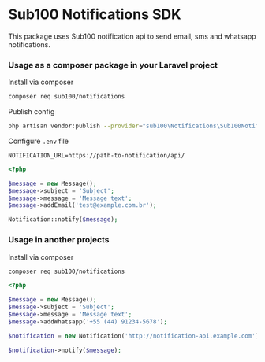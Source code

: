 # Sub100 Notifications SDK

This package uses Sub100 notification api to send email, sms and whatsapp notifications.

### Usage as a composer package in your Laravel project

Install via composer
```sh
composer req sub100/notifications
```

Publish config
```sh
php artisan vendor:publish --provider="sub100\Notifications\Sub100NotificationServiceProvider"
```

Configure `.env` file
```dotenv
NOTIFICATION_URL=https://path-to-notification/api/
```

```php
<?php

$message = new Message();
$message->subject = 'Subject';
$message->message = 'Message text';
$message->addEmail('test@example.com.br');

Notification::notify($message);

```

### Usage in another projects

Install via composer
```sh
composer req sub100/notifications
```

```php
<?php

$message = new Message();
$message->subject = 'Subject';
$message->message = 'Message text';
$message->addWhatsapp('+55 (44) 91234-5678');

$notification = new Notification('http://notification-api.example.com');

$notification->notify($message);

